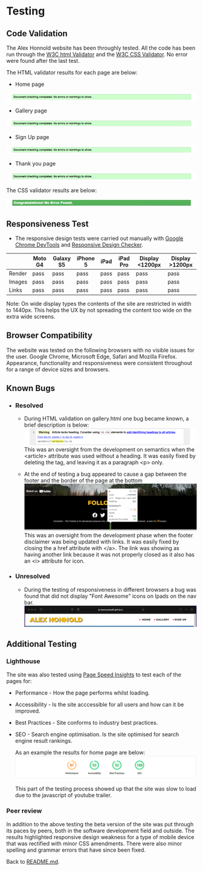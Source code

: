 # Testing
## Code Validation
The Alex Honnold website has been throughly tested. All the code has been run through the [W3C html Validator](https://validator.w3.org/) and the [W3C CSS Validator](https://jigsaw.w3.org/css-validator/). No error were found after the last test.

The HTML validator results for each page are below:

* Home page

![W3C Validator test result](assets/docs/testing/home-validation.png)

* Gallery page

![W3C Validator test result](assets/docs/testing/gallery-validation.png)

* Sign Up page

![W3C Validator test result](assets/docs/testing/signup-validation.png)

* Thank you page

![W3C Validator test result](assets/docs/testing/thankyou-validation.png)

The CSS validator results are below:

![CSS Validator test result](assets/docs/testing/css-validation.png)

## Responsiveness Test

* The responsive design tests were carried out manually with [Google Chrome DevTools](https://developer.chrome.com/docs/devtools/) and [Responsive Design Checker](https://www.responsivedesignchecker.com/).

|        | Moto G4 | Galaxy S5 | iPhone 5 | iPad | iPad Pro | Display <1200px | Display >1200px |
|--------|---------|-----------|----------|------|----------|-----------------|-----------------|
| Render | pass    | pass      | pass     | pass | pass     | pass            | pass            |
| Images | pass    | pass      | pass     | pass | pass     | pass            | pass            |
| Links  | pass    | pass      | pass     | pass | pass     | pass            | pass            |

Note: On wide display types the contents of the site are restricted in width to 1440px. This helps the UX by not spreading the content too wide on the extra wide screens.

## Browser Compatibility

The website was tested on the following browsers with no visible issues for the user. 
Google Chrome, Microsoft Edge, Safari and Mozilla Firefox. Appearance, functionality and responsiveness were consistent throughout for a range of device sizes and browsers.

## Known Bugs
* ### Resolved

    * During HTML validation on gallery.html one bug became known, a brief description is below:
    ![W3C Validator test result](assets/docs/testing/gallery-bug.png)
    This was an oversight from the development on semantics when the \<article> attribute was used without a heading. It was easily fixed by deleting the tag, and leaving it as a paragraph \<p> only.

    * At the end of testing a bug appeared to cause a gap between the footer and the border of the page at the bottom 
    ![Footer Gap Bug](assets/docs/testing/gap-bug.png)
    This was an oversight from the development phase when the footer disclaimer was being updated with links. It was easily fixed by closing the a href attribute with \</a>. The link was showing as having another link because it was not properly closed as it also has an \<i> attribute for icon.

* ### Unresolved

    * During the testing of responsiveness in different browsers a bug was found that did not display "Font Awesome" icons on Ipads on the nav bar. 
    ![Safari Ipad Icons](assets/docs/testing/safari-ipad.png)
    
    

## Additional Testing
### Lighthouse

The site was also tested using [Page Speed Insights](https://pagespeed.web.dev) to test each of the pages for:
* Performance - How the page performs whilst loading.
* Accessibility - Is the site acccessible for all users and how can it be improved.
* Best Practices - Site conforms to industry best practices.
* SEO - Search engine optimisation. Is the site optimised for search engine result rankings.

    As an example the results for home page are below:
    ![Lighthouse test results](assets/docs/testing/sitespeed.png)

    This part of the testing process showed up that the site was slow to load due to the javascript of youtube trailer. 

### Peer review
In addition to the above testing the beta version of the site was put through its paces by peers, both in the software development field and outside. The results highlighted responsive design weakness for a type of mobile device that was rectified with minor CSS amendments. There were also minor spelling and grammar errors that have since been fixed.

Back to [README.md](./README.md#testing).